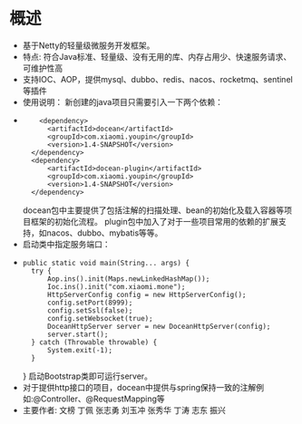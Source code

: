 # 概述
* 基于Netty的轻量级微服务开发框架。
* 特点: 符合Java标准、轻量级、没有无用的库、内存占用少、快速服务请求、可维护性高
* 支持IOC、AOP，提供mysql、dubbo、redis、nacos、rocketmq、sentinel等插件
* 使用说明：
新创建的java项目只需要引入一下两个依赖：
*         <dependency>
            <artifactId>docean</artifactId>
            <groupId>com.xiaomi.youpin</groupId>
            <version>1.4-SNAPSHOT</version>
        </dependency>
        <dependency>
            <artifactId>docean-plugin</artifactId>
            <groupId>com.xiaomi.youpin</groupId>
            <version>1.4-SNAPSHOT</version>
        </dependency>
  docean包中主要提供了包括注解的扫描处理、bean的初始化及载入容器等项目框架的初始化流程。
  plugin包中加入了对于一些项目常用的依赖的扩展支持，如nacos、dubbo、mybatis等等。
* 启动类中指定服务端口：
*     public static void main(String... args) {
        try {
            Aop.ins().init(Maps.newLinkedHashMap());
            Ioc.ins().init("com.xiaomi.mone");
            HttpServerConfig config = new HttpServerConfig();
            config.setPort(8999);
            config.setSsl(false);
            config.setWebsocket(true);
            DoceanHttpServer server = new DoceanHttpServer(config);
            server.start();
        } catch (Throwable throwable) {
            System.exit(-1);
        }
  }
启动Bootstrap类即可运行server。
* 对于提供http接口的项目，docean中提供与spring保持一致的注解例如:@Controller、@RequestMapping等
* 主要作者: 文榜 丁佩 张志勇 刘玉冲 张秀华 丁涛 志东 振兴